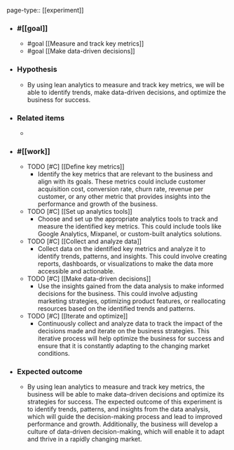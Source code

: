 page-type:: [[experiment]]



  - ### #[[goal]]
    - #goal [[Measure and track key metrics]]
    - #goal [[Make data-driven decisions]]
  - ### Hypothesis
    - By using lean analytics to measure and track key metrics, we will be able to identify trends, make data-driven decisions, and optimize the business for success.
  - ### Related items
    - 
  - ### #[[work]]
    - TODO [#C] [[Define key metrics]]
      - Identify the key metrics that are relevant to the business and align with its goals. These metrics could include customer acquisition cost, conversion rate, churn rate, revenue per customer, or any other metric that provides insights into the performance and growth of the business.
    - TODO [#C] [[Set up analytics tools]]
      - Choose and set up the appropriate analytics tools to track and measure the identified key metrics. This could include tools like Google Analytics, Mixpanel, or custom-built analytics solutions.
    - TODO [#C] [[Collect and analyze data]]
      - Collect data on the identified key metrics and analyze it to identify trends, patterns, and insights. This could involve creating reports, dashboards, or visualizations to make the data more accessible and actionable.
    - TODO [#C] [[Make data-driven decisions]]
      - Use the insights gained from the data analysis to make informed decisions for the business. This could involve adjusting marketing strategies, optimizing product features, or reallocating resources based on the identified trends and patterns.
    - TODO [#C] [[Iterate and optimize]]
      - Continuously collect and analyze data to track the impact of the decisions made and iterate on the business strategies. This iterative process will help optimize the business for success and ensure that it is constantly adapting to the changing market conditions.
  - ### Expected outcome
    - By using lean analytics to measure and track key metrics, the business will be able to make data-driven decisions and optimize its strategies for success. The expected outcome of this experiment is to identify trends, patterns, and insights from the data analysis, which will guide the decision-making process and lead to improved performance and growth. Additionally, the business will develop a culture of data-driven decision-making, which will enable it to adapt and thrive in a rapidly changing market.











